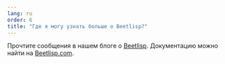 ```yaml
---
lang: ru
order: 6
title: "Где я могу узнать больше о Beetlisp?"
---
```


Прочтите сообщения в нашем блоге о [Beetlisp](https://www.beetnetwork.org/2019/11/27/beetlisp.en.html). Документацию можно найти на [Beetlisp.com](https://beetlisp.com).
